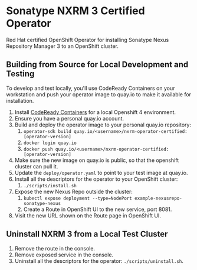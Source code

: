 # Sonatype NXRM 3 Certified Operator
Red Hat certified OpenShift Operator for installing Sonatype Nexus Repository 
Manager 3 to an OpenShift cluster.

## Building from Source for Local Development and Testing

To develop and test locally, you'll use CodeReady Containers on your workstation
and push your operator image to quay.io to make it available for installation.

1. Install [CodeReady Containers](https://developers.redhat.com/products/codeready-containers/overview)
   for a local Openshift 4 environment.
2. Ensure you have a personal quay.io account.
3. Build and deploy the operator image to your personal quay.io repository:
   1. `operator-sdk build quay.io/<username>/nxrm-operator-certified:[operator-version]`
   2. `docker login quay.io`
   3. `docker push quay.io/<username>/nxrm-operator-certified:[operator-version]`
5. Make sure the new image on quay.io is public, so that the openshift
   cluster can pull it.
6. Update the `deploy/operator.yaml` to point to your test image at quay.io.
7. Install all the descriptors for the operator to your OpenShift cluster:
   1. `./scripts/install.sh`
8. Expose the new Nexus Repo outside the cluster: 
   1. `kubectl expose deployment --type=NodePort example-nexusrepo-sonatype-nexus`
   2. Create a Route in OpenShift UI to the new service, port 8081.
9. Visit the new URL shown on the Route page in OpenShift UI.
  
## Uninstall NXRM 3 from a Local Test Cluster

1. Remove the route in the console.
2. Remove exposed service in the console.
3. Uninstall all the descriptors for the operator: `./scripts/uninstall.sh`.
